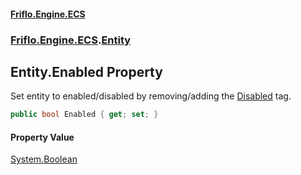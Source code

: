 #### [Friflo.Engine.ECS](index.md 'index')
### [Friflo.Engine.ECS](Friflo.Engine.ECS.md 'Friflo.Engine.ECS').[Entity](Entity.md 'Friflo.Engine.ECS.Entity')

## Entity.Enabled Property

Set entity to enabled/disabled by removing/adding the [Disabled](Disabled.md 'Friflo.Engine.ECS.Disabled') tag.<br/>

```csharp
public bool Enabled { get; set; }
```

#### Property Value
[System.Boolean](https://docs.microsoft.com/en-us/dotnet/api/System.Boolean 'System.Boolean')